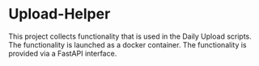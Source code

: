 # Upload-Helper

This project collects functionality that is used in the Daily Upload scripts. The functionality is launched as a docker container. The functionality is provided via a FastAPI interface.